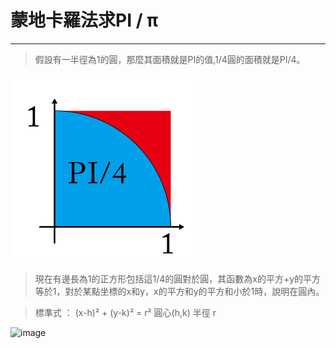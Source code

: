 # 蒙地卡羅法求PI / π
-------------------


>假設有一半徑為1的圓，那麼其面積就是PI的值,1/4圓的面積就是PI/4。

<img src="https://github.com/ericshiu/monte_carlo_pie/blob/master/PI_4.jpg" width="300">

>現在有邊長為1的正方形包括這1/4的圓對於圓，其函數為x的平方+y的平方等於1，對於某點坐標的x和y，x的平方和y的平方和小於1時，說明在圓內。

>標準式 ： (x-h)² + (y-k)² = r² 圓心(h,k) 半徑 r

![image](https://github.com/ericshiu/monte_carlo_pie/blob/master/getPi.gif)

